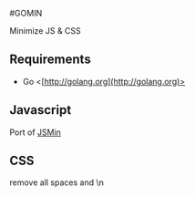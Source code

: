 
#GOMIN 

Minimize JS & CSS

## Requirements

* Go <[http://golang.org](http://golang.org)>


## Javascript 

Port of [JSMin](http://www.crockford.com/javascript/jsmin.html)

## CSS 

remove all spaces and \n
